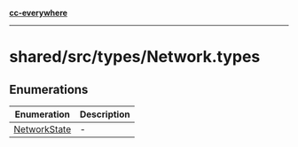 [**cc-everywhere**](../../../../index.md)

***

# shared/src/types/Network.types

## Enumerations

| Enumeration | Description |
| ------ | ------ |
| [NetworkState](../network-types/enumerations/network-state.md) | - |
